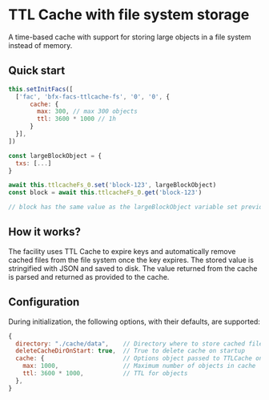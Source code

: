 # TTL Cache with file system storage

A time-based cache with support for storing large objects in a file system instead of memory.

## Quick start

```js
this.setInitFacs([
  ['fac', 'bfx-facs-ttlcache-fs', '0', '0', {
      cache: {
        max: 300, // max 300 objects
        ttl: 3600 * 1000 // 1h
      }
  }],
])

const largeBlockObject = {
  txs: [...]
}

await this.ttlcacheFs_0.set('block-123', largeBlockObject)
const block = await this.ttlcacheFs_0.get('block-123')

// block has the same value as the largeBlockObject variable set previously
```

## How it works?

The facility uses TTL Cache to expire keys and automatically remove cached files from the file system
once the key expires.
The stored value is stringified with JSON and saved to disk.
The value returned from the cache is parsed and returned as provided to the cache.

## Configuration

During initialization, the following options, with their defaults, are supported:
```js
{
  directory: "./cache/data",    // Directory where to store cached files
  deleteCacheDirOnStart: true,  // True to delete cache on startup
  cache: {                      // Options object passed to TTLCache on startup. See https://github.com/isaacs/ttlcache for more details
    max: 1000,                  // Maximum number of objects in cache
    ttl: 3600 * 1000,           // TTL for objects
  },
}
```
